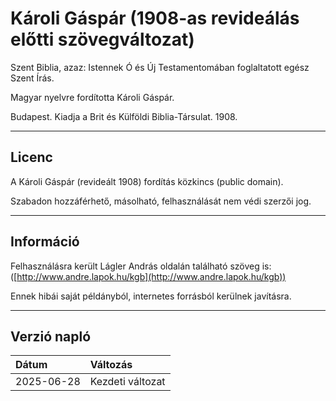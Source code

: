 # Károli Gáspár (1908-as revideálás előtti szövegváltozat)

Szent Biblia, azaz: Istennek Ó és Új Testamentomában foglaltatott egész Szent Írás.

Magyar nyelvre fordította Károli Gáspár.

Budapest. Kiadja a Brit és Külföldi Biblia-Társulat. 1908.

---

## Licenc

A Károli Gáspár (revideált 1908) fordítás közkincs (public domain).

Szabadon hozzáférhető, másolható, felhasználását nem védi szerzői jog.

---

## Információ

Felhasználásra került Lágler András oldalán található szöveg is: ([http://www.andre.lapok.hu/kgb](http://www.andre.lapok.hu/kgb))

Ennek hibái saját példányból, internetes forrásból kerülnek javításra.

---

## Verzió napló

| Dátum      | Változás         |
| :--------- | :--------------- |
| 2025-06-28 | Kezdeti változat |
